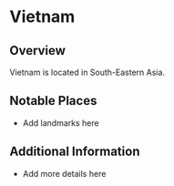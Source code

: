 # Vietnam
## Overview
Vietnam is located in South-Eastern Asia.

## Notable Places
- Add landmarks here

## Additional Information
- Add more details here
